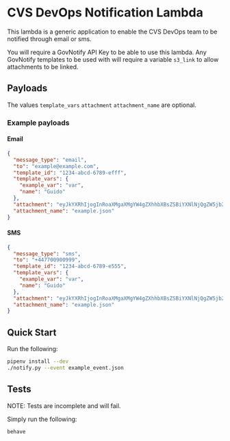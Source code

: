 # CVS DevOps Notification Lambda

This lambda is a generic application to enable the CVS DevOps team to be notified through email or sms.

You will require a GovNotify API Key to be able to use this lambda.
Any GovNotify templates to be used with will require a variable `s3_link` to allow attachments to be linked. 


## Payloads

The values `template_vars` `attachment` `attachment_name` are optional. 

### Example payloads
#### Email
```json
{
  "message_type": "email",
  "to": "example@example.com",
  "template_id": "1234-abcd-6789-efff",
  "template_vars": {
    "example_var": "var",
    "name": "Guido"
  },
  "attachment": "eyJkYXRhIjogInRoaXMgaXMgYW4gZXhhbXBsZSBiYXNlNjQgZW5jb2RlZCBmaWxlIn0K",
  "attachment_name": "example.json"
}
```
#### SMS
```json
{
  "message_type": "sms",
  "to": "+447700900999",
  "template_id": "1234-abcd-6789-e555",
  "template_vars": {
    "example_var": "var",
    "name": "Guido"
  },
  "attachment": "eyJkYXRhIjogInRoaXMgaXMgYW4gZXhhbXBsZSBiYXNlNjQgZW5jb2RlZCBmaWxlIn0K",
  "attachment_name": "example.json"
}
```

## Quick Start
Run the following:
```bash
pipenv install --dev
./notify.py --event example_event.json
```

## Tests

NOTE: Tests are incomplete and will fail.

Simply run the following:
```bash
behave
```